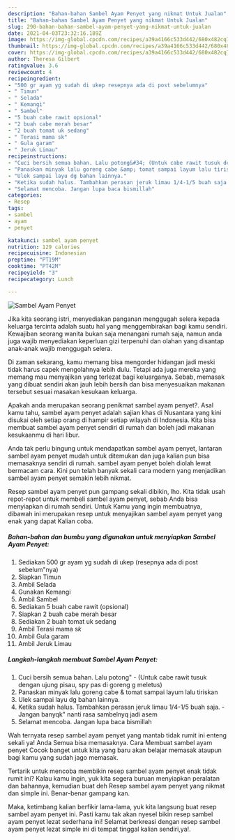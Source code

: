 ```yaml
---
description: "Bahan-bahan Sambel Ayam Penyet yang nikmat Untuk Jualan"
title: "Bahan-bahan Sambel Ayam Penyet yang nikmat Untuk Jualan"
slug: 290-bahan-bahan-sambel-ayam-penyet-yang-nikmat-untuk-jualan
date: 2021-04-03T23:32:16.189Z
image: https://img-global.cpcdn.com/recipes/a39a4166c533d442/680x482cq70/sambel-ayam-penyet-foto-resep-utama.jpg
thumbnail: https://img-global.cpcdn.com/recipes/a39a4166c533d442/680x482cq70/sambel-ayam-penyet-foto-resep-utama.jpg
cover: https://img-global.cpcdn.com/recipes/a39a4166c533d442/680x482cq70/sambel-ayam-penyet-foto-resep-utama.jpg
author: Theresa Gilbert
ratingvalue: 3.6
reviewcount: 4
recipeingredient:
- "500 gr ayam yg sudah di ukep resepnya ada di post sebelumnya"
- " Timun"
- " Selada"
- " Kemangi"
- " Sambel"
- "5 buah cabe rawit opsional"
- "2 buah cabe merah besar"
- "2 buah tomat uk sedang"
- " Terasi mama sk"
- " Gula garam"
- " Jeruk Limau"
recipeinstructions:
- "Cuci bersih semua bahan. Lalu potong&#34; (Untuk cabe rawit tusuk dengan ujung pisau, spy pas di goreng g meletus)"
- "Panaskan minyak lalu goreng cabe &amp; tomat sampai layum lalu tiriskan"
- "Ulek sampai layu dg bahan lainnya."
- "Ketika sudah halus. Tambahkan perasan jeruk limau 1/4-1/5 buah saja. Jangan banyqk&#34; nanti rasa sambelnyq jadi asem"
- "Selamat mencoba. Jangan lupa baca bismillah"
categories:
- Resep
tags:
- sambel
- ayam
- penyet

katakunci: sambel ayam penyet 
nutrition: 129 calories
recipecuisine: Indonesian
preptime: "PT19M"
cooktime: "PT42M"
recipeyield: "3"
recipecategory: Lunch

---
```



![Sambel Ayam Penyet](https://img-global.cpcdn.com/recipes/a39a4166c533d442/680x482cq70/sambel-ayam-penyet-foto-resep-utama.jpg)

Jika kita seorang istri, menyediakan panganan menggugah selera kepada keluarga tercinta adalah suatu hal yang menggembirakan bagi kamu sendiri. Kewajiban seorang  wanita bukan saja menangani rumah saja, namun anda juga wajib menyediakan keperluan gizi terpenuhi dan olahan yang disantap anak-anak wajib menggugah selera.

Di zaman  sekarang, kamu memang bisa mengorder hidangan jadi meski tidak harus capek mengolahnya lebih dulu. Tetapi ada juga mereka yang memang mau menyajikan yang terlezat bagi keluarganya. Sebab, memasak yang dibuat sendiri akan jauh lebih bersih dan bisa menyesuaikan makanan tersebut sesuai masakan kesukaan keluarga. 



Apakah anda merupakan seorang penikmat sambel ayam penyet?. Asal kamu tahu, sambel ayam penyet adalah sajian khas di Nusantara yang kini disukai oleh setiap orang di hampir setiap wilayah di Indonesia. Kita bisa membuat sambel ayam penyet sendiri di rumah dan boleh jadi makanan kesukaanmu di hari libur.

Anda tak perlu bingung untuk mendapatkan sambel ayam penyet, lantaran sambel ayam penyet mudah untuk ditemukan dan juga kalian pun bisa memasaknya sendiri di rumah. sambel ayam penyet boleh diolah lewat bermacam cara. Kini pun telah banyak sekali cara modern yang menjadikan sambel ayam penyet semakin lebih nikmat.

Resep sambel ayam penyet pun gampang sekali dibikin, lho. Kita tidak usah repot-repot untuk membeli sambel ayam penyet, sebab Anda bisa menyiapkan di rumah sendiri. Untuk Kamu yang ingin membuatnya, dibawah ini merupakan resep untuk menyajikan sambel ayam penyet yang enak yang dapat Kalian coba.

<!--inarticleads1-->

##### Bahan-bahan dan bumbu yang digunakan untuk menyiapkan Sambel Ayam Penyet:

1. Sediakan 500 gr ayam yg sudah di ukep (resepnya ada di post sebelum&#34;nya)
1. Siapkan  Timun
1. Ambil  Selada
1. Gunakan  Kemangi
1. Ambil  Sambel
1. Sediakan 5 buah cabe rawit (opsional)
1. Siapkan 2 buah cabe merah besar
1. Sediakan 2 buah tomat uk sedang
1. Ambil  Terasi mama s*k*
1. Ambil  Gula garam
1. Ambil  Jeruk Limau




<!--inarticleads2-->

##### Langkah-langkah membuat Sambel Ayam Penyet:

1. Cuci bersih semua bahan. Lalu potong&#34; - (Untuk cabe rawit tusuk dengan ujung pisau, spy pas di goreng g meletus)
1. Panaskan minyak lalu goreng cabe &amp; tomat sampai layum lalu tiriskan
1. Ulek sampai layu dg bahan lainnya.
1. Ketika sudah halus. Tambahkan perasan jeruk limau 1/4-1/5 buah saja. - Jangan banyqk&#34; nanti rasa sambelnyq jadi asem
1. Selamat mencoba. Jangan lupa baca bismillah




Wah ternyata resep sambel ayam penyet yang mantab tidak rumit ini enteng sekali ya! Anda Semua bisa memasaknya. Cara Membuat sambel ayam penyet Cocok banget untuk kita yang baru akan belajar memasak ataupun bagi kamu yang sudah jago memasak.

Tertarik untuk mencoba membikin resep sambel ayam penyet enak tidak rumit ini? Kalau kamu ingin, yuk kita segera buruan menyiapkan peralatan dan bahannya, kemudian buat deh Resep sambel ayam penyet yang nikmat dan simple ini. Benar-benar gampang kan. 

Maka, ketimbang kalian berfikir lama-lama, yuk kita langsung buat resep sambel ayam penyet ini. Pasti kamu tak akan nyesel bikin resep sambel ayam penyet lezat sederhana ini! Selamat berkreasi dengan resep sambel ayam penyet lezat simple ini di tempat tinggal kalian sendiri,ya!.

